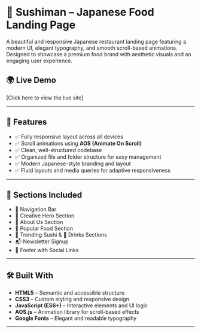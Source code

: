 # 🍣 Sushiman – Japanese Food Landing Page

A beautiful and responsive Japanese restaurant landing page featuring a modern UI, elegant typography, and smooth scroll-based animations. Designed to showcase a premium food brand with aesthetic visuals and an engaging user experience.

## 🌍 Live Demo  
[Click here to view the live site]  


---

## 🚀 Features

- ✅ Fully responsive layout across all devices  
- ✅ Scroll animations using **AOS (Animate On Scroll)**  
- ✅ Clean, well-structured codebase  
- ✅ Organized file and folder structure for easy management  
- ✅ Modern Japanese-style branding and layout  
- ✅ Fluid layouts and media queries for adaptive responsiveness  

---

## 📄 Sections Included

- 🧭 Navigation Bar  
- 🏮 Creative Hero Section  
- 👘 About Us Section  
- 🍱 Popular Food Section  
- 🍣 Trending Sushi & 🍵 Drinks Sections  
- 📬 Newsletter Signup  
- 🦶 Footer with Social Links  

---

## 🛠️ Built With

- **HTML5** – Semantic and accessible structure  
- **CSS3** – Custom styling and responsive design  
- **JavaScript (ES6+)** – Interactive elements and UI logic  
- **AOS.js** – Animation library for scroll-based effects  
- **Google Fonts** – Elegant and readable typography  

---



